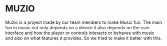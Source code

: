 # MUZIO

Muzio is a project made by our team members to make Music fun. The main fun in music not only depends on a device it also depends on the user interface and how the player or controls interacts or behaves with music and also on what features it provides.
So we tried to make it better with this.

